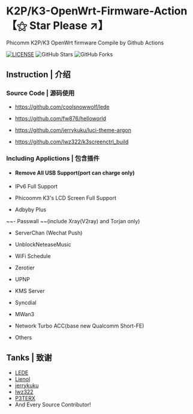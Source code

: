 # K2P/K3-OpenWrt-Firmware-Action 【⚝ Star Please ↗】
Phicomm K2P/K3 OpenWrt firmware Compile by Github Actions

[![LICENSE](https://img.shields.io/badge/license-apache--2.0-green.svg?style=flat-square&label=LICENSE)](https://github.com/yangxu52/K3-OpenWrt-Firmware-Action/blob/main/LICENSE)
![GitHub Stars](https://img.shields.io/github/stars/yangxu52/K3-OpenWrt-Firmware-Action.svg?style=flat-square&label=Stars&logo=github)
![GitHub Forks](https://img.shields.io/github/forks/yangxu52/K3-OpenWrt-Firmware-Action.svg?style=flat-square&label=Forks&logo=github)

## Instruction | 介绍


### Source Code | 源码使用

- https://github.com/coolsnowwolf/lede

- https://github.com/fw876/helloworld

- https://github.com/jerrykuku/luci-theme-argon

- https://github.com/lwz322/k3screenctrl_build


### Including Applictions | 包含插件

- #### Remove All USB Support(port can charge only)

- IPv6 Full Support

- Phicoomm K3's LCD Screen Full Support

- Adbyby Plus

~~- Passwall ~~(include Xray(V2ray) and Torjan only)

- ServerChan (Wechat Push)

- UnblockNeteaseMusic

- WiFi Schedule

- Zerotier

- UPNP

- KMS Server

- Syncdial

- MWan3

- Network Turbo ACC(base new Qualcomm Short-FE)

- Others

## Tanks | 致谢

- [LEDE](https://github.com/coolsnowwolf)
- [Lienol](https://github.com/Lienol)
- [jerrykuku](https://github.com/jerrykuku)
- [lwz322](https://github.com/lwz322)
- [P3TERX](https://github.com/P3TERX)
- And Every Source Contributor!
